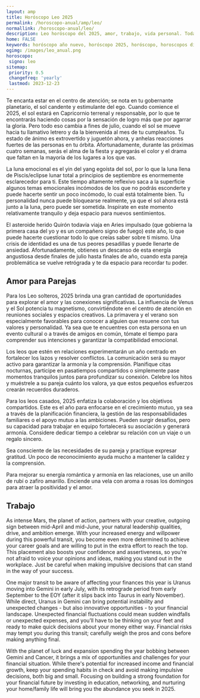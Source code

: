 ```yaml
---
layout: amp
title: Horóscopo Leo 2025 
permalink: /horoscopo-anual/amp/leo/
normallink: /horoscopo-anual/leo/
description: Leo horóscopo del 2025, amor, trabajo, vida personal. Todas las predicciones para Leo 2025 gratis. Disfruta este año nuevo.
home: FALSE
keywords: horóscopo año nuevo, horóscopo 2025, horóscopo, horoscopos diarios gratis del dia de hoy, horóscopo diario gratis,horóscopo ano nuevo 2025, horóscopo esperanza gracia, horoscopo Leo 2025, horoscop, horóscopos gratis, horoscopo Leo, horoscopo Leo 2025 gratis, Tarot, Astrologia, Zodíaco, Leo, horoscopo gratis,tarot en femenino,videncia gratuita,horoscopos gratuitos,horóscopos, astrologia,videncia gratis
ogimg: /images/leo_anual.png
horoscopo:
 signo: leo
sitemap:
 priority: 0.5
 changefreq: 'yearly'
 lastmod: 2023-12-23
---
```





Te encanta estar en el centro de atención; se nota en tu gobernante planetario, el sol candente y estimulante del ego. Cuando comience el 2025, el sol estará en Capricornio terrenal y responsable, por lo que te encontrarás haciendo cosas por la sensación de logro más que por agarrar la gloria. Pero todo eso cambia a fines de julio, cuando el sol se mueve hacia tu llamativo letrero y da la bienvenida al mes de tu cumpleaños. Tu estado de ánimo es extrovertido y juguetón ahora, y anhelas reacciones fuertes de las personas en tu órbita. Afortunadamente, durante las próximas cuatro semanas, serás el alma de la fiesta y agregarás el color y el drama que faltan en la mayoría de los lugares a los que vas.

La luna emocional es el yin del yang egoísta del sol, por lo que la luna llena de Piscis/eclipse lunar total a principios de septiembre es enormemente esclarecedor para ti. Este tiempo altamente reflexivo saca a la superficie algunos temas emocionales incómodos de los que no podrás esconderte y puede hacerte sentir un poco incómodo, lo cual está totalmente bien. Tu personalidad nunca puede bloquearse realmente, ya que el sol ahora está junto a la luna, pero puede ser sometida. Inspírate en este momento relativamente tranquilo y deja espacio para nuevos sentimientos.

El asteroide herido Quirón todavía viaja en Aries impulsado (que gobierna la primera casa del yo y es un compañero signo de fuego) este año, lo que puede hacerte cuestionar todo lo que creías saber sobre ti mismo. Una crisis de identidad es una de tus peores pesadillas y puede llenarte de ansiedad. Afortunadamente, obtienes un descanso de esta energía angustiosa desde finales de julio hasta finales de año, cuando esta pareja problemática se vuelve retrógrada y te da espacio para recordar tu poder.

## Amor para Parejas

Para los Leo solteros, 2025 brinda una gran cantidad de oportunidades para explorar el amor y las conexiones significativas. La influencia de Venus y el Sol potencia tu magnetismo, convirtiéndote en el centro de atención en reuniones sociales y espacios creativos. La primavera y el verano son especialmente favorables para conocer a alguien que resuene con tus valores y personalidad. Ya sea que te encuentres con esta persona en un evento cultural o a través de amigos en común, tómate el tiempo para comprender sus intenciones y garantizar la compatibilidad emocional.

Los leos que estén en relaciones experimentarán un año centrado en fortalecer los lazos y resolver conflictos. La comunicación será su mayor activo para garantizar la armonía y la comprensión. Planifique citas nocturnas, participe en pasatiempos compartidos o simplemente pase momentos tranquilos juntos para profundizar su conexión. Celebre los hitos y muéstrele a su pareja cuánto los valora, ya que estos pequeños esfuerzos crearán recuerdos duraderos.

Para los leos casados, 2025 enfatiza la colaboración y los objetivos compartidos. Este es el año para enfocarse en el crecimiento mutuo, ya sea a través de la planificación financiera, la gestión de las responsabilidades familiares o el apoyo mutuo a las ambiciones. Pueden surgir desafíos, pero su capacidad para trabajar en equipo fortalecerá su asociación y generará armonía. Considere dedicar tiempo a celebrar su relación con un viaje o un regalo sincero.

Sea consciente de las necesidades de su pareja y practique expresar gratitud. Un poco de reconocimiento ayuda mucho a mantener la calidez y la comprensión.

Para mejorar su energía romántica y armonía en las relaciones, use un anillo de rubí o zafiro amarillo. Enciende una vela con aroma a rosas los domingos para atraer la positividad y el amor.

## Trabajo

As intense Mars, the planet of action, partners with your creative, outgoing sign between mid-April and mid-June, your natural leadership qualities, drive, and ambition emerge. With your increased energy and willpower during this powerful transit, you become even more determined to achieve your career goals and are willing to put in the extra effort to reach the top. This placement also boosts your confidence and assertiveness, so you’re not afraid to voice your opinions and ideas, making you stand out in the workplace. Just be careful when making impulsive decisions that can stand in the way of your success.

One major transit to be aware of affecting your finances this year is Uranus moving into Gemini in early July, with its retrograde period from early September to the EOY (after it slips back into Taurus in early November). While direct, Uranus in Gemini can bring potential instability and unexpected changes - but also innovative opportunities - to your financial landscape. Unexpected financial fluctuations could mean sudden windfalls or unexpected expenses, and you’ll have to be thinking on your feet and ready to make quick decisions about your money either way. Financial risks may tempt you during this transit; carefully weigh the pros and cons before making anything final.

With the planet of luck and expansion spending the year bobbing between Gemini and Cancer, it brings a mix of opportunities and challenges for your financial situation. While there's potential for increased income and financial growth, keep your spending habits in check and avoid making impulsive decisions, both big and small. Focusing on building a strong foundation for your financial future by investing in education, networking, and nurturing your home/family life will bring you the abundance you seek in 2025.